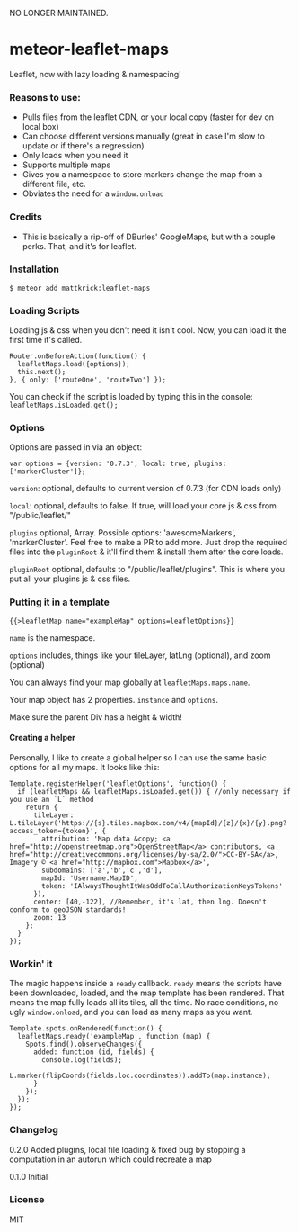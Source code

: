 NO LONGER MAINTAINED.

# meteor-leaflet-maps
Leaflet, now with lazy loading &amp; namespacing!

### Reasons to use:
 - Pulls files from the leaflet CDN, or your local copy (faster for dev on local box)
 - Can choose different versions manually (great in case I'm slow to update or if there's a regression)
 - Only loads when you need it
 - Supports multiple maps
 - Gives you a namespace to store markers change the map from a different file, etc.
 - Obviates the need for a `window.onload`

### Credits
 - This is basically a rip-off of DBurles' GoogleMaps, but with a couple perks. That, and it's for leaflet.

### Installation
    $ meteor add mattkrick:leaflet-maps

### Loading Scripts
Loading js & css when you don't need it isn't cool. Now, you can load it the first time it's called.

    Router.onBeforeAction(function() {
      leafletMaps.load({options});
      this.next();
    }, { only: ['routeOne', 'routeTwo'] });

You can check if the script is loaded by typing this in the console: `leafletMaps.isLoaded.get();`

### Options
Options are passed in via an object:

    var options = {version: '0.7.3', local: true, plugins: ['markerCluster']};
    
`version`: optional, defaults to current version of 0.7.3 (for CDN loads only)

`local`: optional, defaults to false. If true, will load your core js & css from "/public/leaflet/"

`plugins` optional, Array. Possible options: 'awesomeMarkers', 'markerCluster'. Feel free to make a PR to add more.
Just drop the required files into the `pluginRoot` & it'll find them & install them after the core loads.

`pluginRoot` optional, defaults to "/public/leaflet/plugins". This is where you put all your plugins js & css files.
     
### Putting it in a template
    {{>leafletMap name="exampleMap" options=leafletOptions}}
`name` is the namespace.

`options` includes, things like your tileLayer, latLng (optional), and zoom (optional)

You can always find your map globally at `leafletMaps.maps.name`.

Your map object has 2 properties. `instance` and `options`.

Make sure the parent Div has a height & width!

#### Creating a helper
Personally, I like to create a global helper so I can use the same basic options for all my maps. It looks like this:

    Template.registerHelper('leafletOptions', function() {
      if (leafletMaps && leafletMaps.isLoaded.get()) { //only necessary if you use an `L` method
        return {
          tileLayer: L.tileLayer('https://{s}.tiles.mapbox.com/v4/{mapId}/{z}/{x}/{y}.png?access_token={token}', {
            attribution: 'Map data &copy; <a href="http://openstreetmap.org">OpenStreetMap</a> contributors, <a href="http://creativecommons.org/licenses/by-sa/2.0/">CC-BY-SA</a>, Imagery © <a href="http://mapbox.com">Mapbox</a>',
            subdomains: ['a','b','c','d'],
            mapId: 'Username.MapID',
            token: 'IAlwaysThoughtItWasOddToCallAuthorizationKeysTokens'
          }),
          center: [40,-122], //Remember, it's lat, then lng. Doesn't conform to geoJSON standards!
          zoom: 13
        };
      }
    });
### Workin' it
The magic happens inside a `ready` callback. `ready` means the scripts have been downloaded, loaded, and the map template has been rendered.
That means the map fully loads all its tiles, all the time. No race conditions, no ugly `window.onload`, and you can load as many maps as you want.

    Template.spots.onRendered(function() {
      leafletMaps.ready('exampleMap', function (map) {
        Spots.find().observeChanges({
          added: function (id, fields) {
            console.log(fields);
            L.marker(flipCoords(fields.loc.coordinates)).addTo(map.instance);
          }
        });
      });
    });

### Changelog
  0.2.0 Added plugins, local file loading & fixed bug by stopping a computation in an autorun which could recreate a map
  
  0.1.0 Initial
### License
MIT
